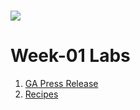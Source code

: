 # ![](https://ga-dash.s3.amazonaws.com/production/assets/logo-9f88ae6c9c3871690e33280fcf557f33.png) 

# Week-01 Labs
1. [GA Press Release]()
1. [Recipes]()
